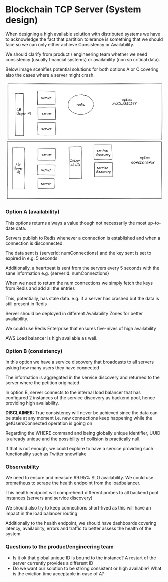 # Blockchain TCP Server (System design)

When designing a high available solution with distributed systems we have to acknowledge the fact 
that partition tolerance is something that we should face so we can only either achieve Consistency or Availability.

We should clarify from product / engineering team whether we need consistency (usually financial systems) or availability (non so critical data).

Below image scenifies potential solutions for both options A or C covering also the cases where a server might crash.

![image](src/main/resources/blockchainSD.png)

### Option A (availability)

This options returns always a value though not necessarily the most up-to-date data.

Servers publish to Redis whenever a connection is established and when a connection is disconnected.

The data sent is {serverId: numConnections} and the key sent is set to expired in e.g. 5 seconds

Additionally, a heartbeat is sent from the servers every 5 seconds with the sane information e.g. {serverId: numConnections}

When we need to return the num connections we simply fetch the keys from Redis and add all the entries

This, potentially, has stale data. e.g. if a server has crashed but the data is still present in Redis

Server should be deployed in different Availability Zones for better availability. 

We could use Redis Enterprise that ensures five-nives of high availability

AWS Load balancer is high available as well.

### Option B (consistency)

In this option we have a service discovery that broadcasts to all servers asking how many users they have connected

The information is aggregated in the service discovery and returned to the server where the petition originated

In option B, server connects to the internal load balancer that has configured 2 instances of the service discovery as backend pool, hence providing high availability.

**DISCLAIMER:** True consistency will never be achieved since the data can be stale at any moment i.e. new connections keep happening while the getUsersConnected operation is going on

Regarding the WHERE command and being globally unique identifier, UUID is already unique and the possibility of collision is practically null.

If that is not enough, we could explore to have a service providing such functionality such as Twitter snowflake

### Observability

We need to ensure and measure 99.95% SLO availability. We could use prometheus to scrape the health endpoint from the loadbalancer. 

This health endpoint will comprehend different probes to all backend pool instances (servers and service discovery) 

We should also try to keep connections short-lived as this will have an impact in the load balancer routing

Additionally to the health endpoint, we should have dashboards covering latency, availability, errors and traffic to better assess the health of the system.

### Questions to the product/engineering team

- Is it ok that global unique ID is bound to the instance? A restart of the server currently provides a different ID
- Do we want our solution to be strong consistent or high available? What is the eviction time acceptable in case of A?






